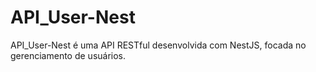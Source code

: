 # API_User-Nest
API_User-Nest é uma API RESTful desenvolvida com NestJS, focada no gerenciamento de usuários.
